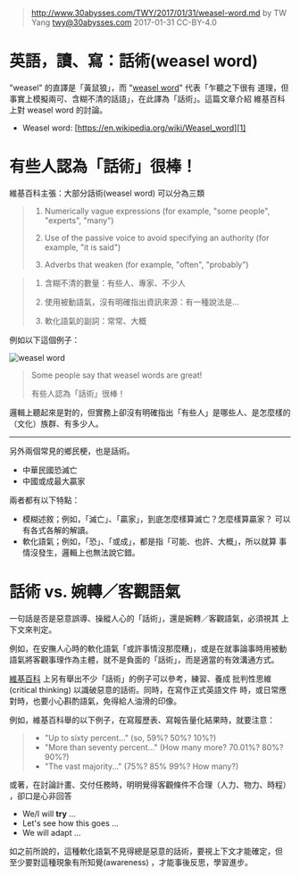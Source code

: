 ﻿> http://www.30abysses.com/TWY/2017/01/31/weasel-word.md
> by TW Yang <twy@30abysses.com> 2017-01-31 CC-BY-4.0

# 英語，讀、寫：話術(weasel word)

"weasel"  的直譯是「黃鼠狼」，而 "[weasel word][1]" 代表「乍聽之下很有
道理，但事實上模擬兩可、含糊不清的話語」，在此譯為「話術」。這篇文章介紹
維基百科上對 weasel word  的討論。

* Weasel word: [https://en.wikipedia.org/wiki/Weasel_word][1]

[1]: https://en.wikipedia.org/wiki/Weasel_word



# 有些人認為「話術」很棒！

維基百科主張：大部分話術(weasel word) 可以分為三類

> 1. Numerically vague expressions (for example, "some people", "experts", "many")
>
> 2. Use of the passive voice to avoid specifying an authority (for example, "it is said")
>
> 3. Adverbs that weaken (for example, "often", "probably")

> 1.  含糊不清的數量：有些人、專家、不少人
>
> 2.  使用被動語氣，沒有明確指出資訊來源：有一種說法是…
>
> 3.  軟化語氣的副詞：常常、大概

例如以下這個例子：

![weasel word][2]

> Some people say that weasel words are great!
>
> 有些人認為「話術」很棒！

[2]: https://upload.wikimedia.org/wikipedia/commons/1/11/Weasel_words.svg

邏輯上聽起來是對的，但實務上卻沒有明確指出「有些人」是哪些人、是怎麼樣的
（文化）族群、有多少人。

---

另外兩個常見的鄉民梗，也是話術。

* 中華民國恐滅亡
* 中國或成最大贏家

兩者都有以下特點：

* 模糊述敘；例如，「滅亡」、「贏家」，到底怎麼樣算滅亡？怎麼樣算贏家？
  可以有各式各解的解讀。
* 軟化語氣；例如，「恐」、「或成」，都是指「可能、也許、大概」，所以就算
  事情沒發生，邏輯上也無法說它錯。



# 話術 vs.  婉轉／客觀語氣

一句話是否是惡意誤導、操縱人心的「話術」，還是婉轉／客觀語氣，必須視其
上下文來判定。

例如，在安撫人心時的軟化語氣「或許事情沒那麼糟」，或是在就事論事時用被動
語氣將客觀事理作為主體，就不是負面的「話術」，而是適當的有效溝通方式。

[維基百科][1] 上另有舉出不少「話術」的例子可以參考，練習、養成
批判性思維(critical thinking) 以識破惡意的話術。同時，在寫作正式英語文件
時，或日常應對時，也要小心斟酌語氣，免得給人油滑的印像。

例如，維基百科舉的以下例子，在寫履歷表、寫報告量化結果時，就要注意：

> * "Up to sixty percent..." (so, 59%? 50%? 10%?)
> * "More than seventy percent..." (How many more? 70.01%? 80%? 90%?)
> * "The vast majority..." (75%? 85% 99%? How many?)

或著，在討論計畫、交付任務時，明明覺得客觀條件不合理（人力、物力、時程）
，卻口是心非回答

* We/I will **try** ...
* Let's see how this goes ...
* We will adapt ...

如之前所說的，這種軟化語氣不見得總是惡意的話術，要視上下文才能確定，但
至少要對這種現象有所知覺(awareness) ，才能事後反思，學習進步。
